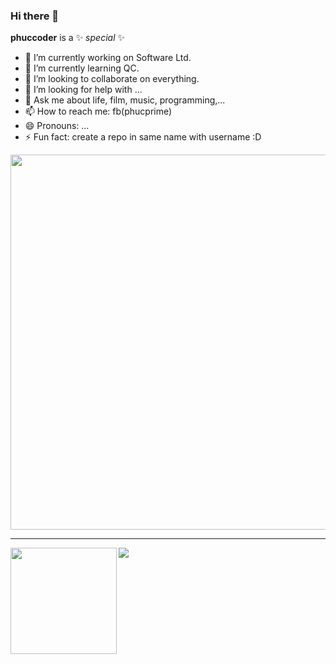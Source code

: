 ### Hi there 👋

**phuccoder** is a ✨ _special_ ✨

- 🔭 I’m currently working on Software Ltd.
- 🌱 I’m currently learning QC.
- 👯 I’m looking to collaborate on everything.
- 🤔 I’m looking for help with ...
- 💬 Ask me about life, film, music, programming,...
- 📫 How to reach me: fb(phucprime)
- 😄 Pronouns: ...
- ⚡ Fun fact: create a repo in same name with username :D

<p align="middle">
  <img width="600" src="https://github-profile-trophy.vercel.app/?username=phuccoder&rank=SS,S,AAA,AA,A,B,C&row=1&column=5"/>
</p>

---

<div>
  <img height="170" align="left" src="https://github-readme-stats.vercel.app/api?username=phuccoder&count_private=true&include_all_commits=true" />
  <img src="https://github-readme-stats.vercel.app/api/top-langs/?username=phuccoder&layout=compact" />
</div>
